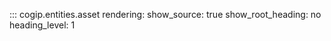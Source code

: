 ::: cogip.entities.asset
    rendering:
      show_source: true
      show_root_heading: no
      heading_level: 1
